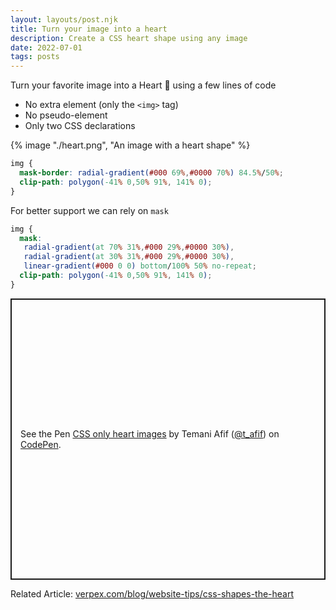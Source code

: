 ```yaml
---
layout: layouts/post.njk
title: Turn your image into a heart
description: Create a CSS heart shape using any image
date: 2022-07-01
tags: posts
---
```


Turn your favorite image into a Heart 💖 using a few lines of code 
* No extra element (only the `<img>` tag)
* No pseudo-element
* Only two CSS declarations


{% image "./heart.png", "An image with a heart shape" %}

```css
img {
  mask-border: radial-gradient(#000 69%,#0000 70%) 84.5%/50%;
  clip-path: polygon(-41% 0,50% 91%, 141% 0);
}
```

For better support we can rely on `mask`

```css
img {
  mask:
   radial-gradient(at 70% 31%,#000 29%,#0000 30%),
   radial-gradient(at 30% 31%,#000 29%,#0000 30%),
   linear-gradient(#000 0 0) bottom/100% 50% no-repeat;
  clip-path: polygon(-41% 0,50% 91%, 141% 0);
}
```

<p class="codepen" data-height="450" data-default-tab="result" data-slug-hash="PoRwjPM" data-preview="true" data-user="t_afif" style="height: 450px; box-sizing: border-box; display: flex; align-items: center; justify-content: center; border: 2px solid; margin: 1em 0; padding: 1em;">
  <span>See the Pen <a href="https://codepen.io/t_afif/pen/PoRwjPM">
  CSS only heart images</a> by Temani Afif (<a href="https://codepen.io/t_afif">@t_afif</a>)
  on <a href="https://codepen.io">CodePen</a>.</span>
</p>
<script async src="https://cpwebassets.codepen.io/assets/embed/ei.js"></script>

Related Article: [verpex.com/blog/website-tips/css-shapes-the-heart](https://verpex.com/blog/website-tips/css-shapes-the-heart)